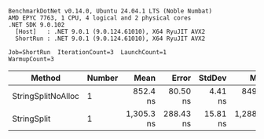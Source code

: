 ```

BenchmarkDotNet v0.14.0, Ubuntu 24.04.1 LTS (Noble Numbat)
AMD EPYC 7763, 1 CPU, 4 logical and 2 physical cores
.NET SDK 9.0.102
  [Host]   : .NET 9.0.1 (9.0.124.61010), X64 RyuJIT AVX2
  ShortRun : .NET 9.0.1 (9.0.124.61010), X64 RyuJIT AVX2

Job=ShortRun  IterationCount=3  LaunchCount=1  
WarmupCount=3  

```
| Method             | Number | Mean       | Error     | StdDev   | Min        | Max        | Gen0   | Gen1   | Allocated |
|------------------- |------- |-----------:|----------:|---------:|-----------:|-----------:|-------:|-------:|----------:|
| StringSplitNoAlloc | 1      |   852.4 ns |  80.50 ns |  4.41 ns |   849.7 ns |   857.5 ns |      - |      - |         - |
| StringSplit        | 1      | 1,305.3 ns | 288.43 ns | 15.81 ns | 1,288.5 ns | 1,319.9 ns | 0.1907 | 0.0019 |    3208 B |
